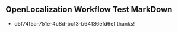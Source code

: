 ## OpenLocalization Workflow Test MarkDown
* d5f74f5a-751e-4c8d-bc13-b64136efd6ef thanks!

<!--HONumber=Aug16_HO4-->


